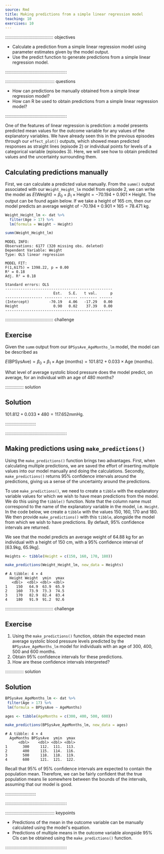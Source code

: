 ```yaml
---
source: Rmd
title: Making predictions from a simple linear regression model
teaching: 10
exercises: 10
---
```




::::::::::::::::::::::::::::::::::::::: objectives

- Calculate a prediction from a simple linear regression model using parameter estimates given by the model output.
- Use the predict function to generate predictions from a simple linear regression model.

::::::::::::::::::::::::::::::::::::::::::::::::::

:::::::::::::::::::::::::::::::::::::::: questions

- How can predictions be manually obtained from a simple linear regression model?
- How can R be used to obtain predictions from a simple linear regression model?

::::::::::::::::::::::::::::::::::::::::::::::::::

One of the features of linear regression is prediction: a model presents predicted mean values for the outcome variable for any values of the explanatory variables. We have already seen this in the previous episodes through our `effect_plot()` outputs, which showed mean predicted responses as straight lines (episode 2) or individual points for levels of a categorical variable (episodes 3). Here, we will see how to obtain predicted values and the uncertainty surrounding them.

## Calculating predictions manually

First, we can calculate a predicted value manually. From the `summ()` output associated with our `Weight_Height_lm` model from episode 2, we can write the model as $E(\text{Weight}) = \beta_0 + \beta_1 \times \text{Height} = -70.194 + 0.901 \times \text{Height}$. The output can be found again below. If we take a height of 165 cm, then our model predicts an average weight of $-70.194 + 0.901 \times 165 = 78.471$ kg.


```r
Weight_Height_lm <- dat %>%
  filter(Age > 17) %>%
  lm(formula = Weight ~ Height)

summ(Weight_Height_lm)
```

```{.output}
MODEL INFO:
Observations: 6177 (320 missing obs. deleted)
Dependent Variable: Weight
Type: OLS linear regression 

MODEL FIT:
F(1,6175) = 1398.22, p = 0.00
R² = 0.18
Adj. R² = 0.18 

Standard errors: OLS
-------------------------------------------------
                      Est.   S.E.   t val.      p
----------------- -------- ------ -------- ------
(Intercept)         -70.19   4.06   -17.29   0.00
Height                0.90   0.02    37.39   0.00
-------------------------------------------------
```

:::::::::::::::::::::::::::::::::::::::  challenge

## Exercise

Given the `summ` output from our `BPSysAve_AgeMonths_lm` model,
the model can be described as

$E(\text{BPSysAve}) = \beta_0 + \beta_1 \times \text{Age (months)} = 101.812 + 0.033 \times \text{Age (months)}$.

What level of average systolic blood pressure does the model predict, on average,
for an individual with an age of 480 months?

:::::::::::::::  solution

## Solution

$101.812 + 0.033 * 480 = 117.652 \text{mmHg}$.

:::::::::::::::::::::::::

::::::::::::::::::::::::::::::::::::::::::::::::::

## Making predictions using `make_predictions()`

Using the `make_predictions()` function brings two advantages. First, when calculating multiple predictions, we are saved the effort of inserting multiple values into our model manually and doing the calculations. Secondly, `make_predictions()` returns 95% confidence intervals around the predictions, giving us a sense of the uncertainty around the predictions.

To use `make_predictions()`, we need to create a `tibble` with the explanatory variable values for which we wish to have mean predictions from the model. We do this using the `tibble()` function. Note that the column name must correspond to the name of the explanatory variable in the model, i.e. `Height`. In the code below, we create a `tibble` with the values 150, 160, 170 and 180. We then provide `make_predictions()` with this `tibble`, alongside the model from which we wish to have predictions. By default, 95% confidence intervals are returned.

We see that the model predicts an average weight of 64.88 kg for an individual with a height of 150 cm, with a 95% confidence interval of [63\.9kg, 65.9kg].


```r
Heights <- tibble(Height = c(150, 160, 170, 180))

make_predictions(Weight_Height_lm, new_data = Heights)
```

```{.output}
# A tibble: 4 × 4
  Height Weight  ymin  ymax
   <dbl>  <dbl> <dbl> <dbl>
1    150   64.9  63.9  65.9
2    160   73.9  73.3  74.5
3    170   82.9  82.4  83.4
4    180   91.9  91.2  92.6
```

:::::::::::::::::::::::::::::::::::::::  challenge

## Exercise

1. Using the `make_predictions()` function, obtain the expected mean average systolic blood pressure levels predicted by the `BPSysAve_AgeMonths_lm` model for individuals with an age of 300, 400, 500 and 600 months.
2. Obtain 95% confidence intervals for these predictions.
3. How are these confidence intervals interpreted?

:::::::::::::::  solution

## Solution


```r
BPSysAve_AgeMonths_lm <- dat %>% 
 filter(Age > 17) %>%
 lm(formula = BPSysAve ~ AgeMonths)

ages <- tibble(AgeMonths = c(300, 400, 500, 600))

make_predictions(BPSysAve_AgeMonths_lm, new_data = ages)
```

```{.output}
# A tibble: 4 × 4
  AgeMonths BPSysAve  ymin  ymax
      <dbl>    <dbl> <dbl> <dbl>
1       300     112.  111.  113.
2       400     115.  114.  116.
3       500     118.  118.  119.
4       600     121.  121.  122.
```

Recall that 95% of 95% confidence intervals are expected to contain the
population mean.
Therefore, we can be fairly confident that the true population means lie
somewhere between the bounds of the intervals, assuming that our model is good.

:::::::::::::::::::::::::

::::::::::::::::::::::::::::::::::::::::::::::::::

:::::::::::::::::::::::::::::::::::::::: keypoints

- Predictions of the mean in the outcome variable can be manually calculated using the model's equation.
- Predictions of multiple means in the outcome variable alongside 95% CIs can be obtained using the `make_predictions()` function.

::::::::::::::::::::::::::::::::::::::::::::::::::


